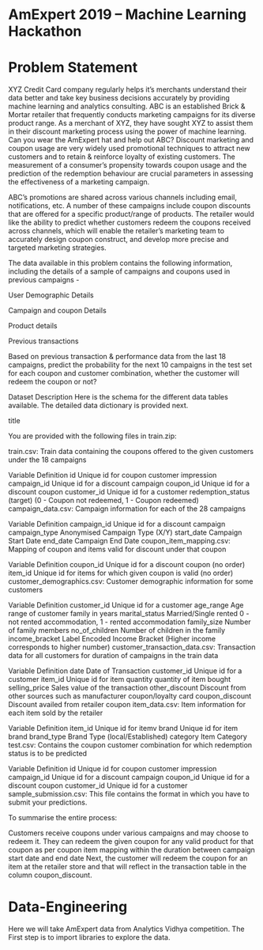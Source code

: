 # AmExpert 2019 – Machine Learning Hackathon
# Problem Statement
XYZ Credit Card company regularly helps it’s merchants understand their data better and take key business decisions accurately by providing machine learning and analytics consulting. ABC is an established Brick & Mortar retailer that frequently conducts marketing campaigns for its diverse product range. As a merchant of XYZ, they have sought XYZ to assist them in their discount marketing process using the power of machine learning. Can you wear the AmExpert hat and help out ABC?
Discount marketing and coupon usage are very widely used promotional techniques to attract new customers and to retain & reinforce loyalty of existing customers. The measurement of a consumer’s propensity towards coupon usage and the prediction of the redemption behaviour are crucial parameters in assessing the effectiveness of a marketing campaign.

ABC’s promotions are shared across various channels including email, notifications, etc. A number of these campaigns include coupon discounts that are offered for a specific product/range of products. The retailer would like the ability to predict whether customers redeem the coupons received across channels, which will enable the retailer’s marketing team to accurately design coupon construct, and develop more precise and targeted marketing strategies.

The data available in this problem contains the following information, including the details of a sample of campaigns and coupons used in previous campaigns -

User Demographic Details

Campaign and coupon Details

Product details

Previous transactions

Based on previous transaction & performance data from the last 18 campaigns, predict the probability for the next 10 campaigns in the test set for each coupon and customer combination, whether the customer will redeem the coupon or not?

Dataset Description
Here is the schema for the different data tables available. The detailed data dictionary is provided next.

title

You are provided with the following files in train.zip:

train.csv: Train data containing the coupons offered to the given customers under the 18 campaigns

Variable	Definition
id	Unique id for coupon customer impression
campaign_id	Unique id for a discount campaign
coupon_id	Unique id for a discount coupon
customer_id	Unique id for a customer
redemption_status	(target) (0 - Coupon not redeemed, 1 - Coupon redeemed)
campaign_data.csv: Campaign information for each of the 28 campaigns

Variable	Definition
campaign_id	Unique id for a discount campaign
campaign_type	Anonymised Campaign Type (X/Y)
start_date	Campaign Start Date
end_date	Campaign End Date
coupon_item_mapping.csv: Mapping of coupon and items valid for discount under that coupon

Variable	Definition
coupon_id	Unique id for a discount coupon (no order)
item_id	Unique id for items for which given coupon is valid (no order)
customer_demographics.csv: Customer demographic information for some customers

Variable	Definition
customer_id	Unique id for a customer
age_range	Age range of customer family in years
marital_status	Married/Single
rented	0 - not rented accommodation, 1 - rented accommodation
family_size	Number of family members
no_of_children	Number of children in the family
income_bracket	Label Encoded Income Bracket (Higher income corresponds to higher number)
customer_transaction_data.csv: Transaction data for all customers for duration of campaigns in the train data

Variable	Definition
date	Date of Transaction
customer_id	Unique id for a customer
item_id	Unique id for item
quantity	quantity of item bought
selling_price	Sales value of the transaction
other_discount	Discount from other sources such as manufacturer coupon/loyalty card
coupon_discount	Discount availed from retailer coupon
item_data.csv: Item information for each item sold by the retailer

Variable	Definition
item_id	Unique id for itemv
brand	Unique id for item brand
brand_type	Brand Type (local/Established)
category	Item Category
test.csv: Contains the coupon customer combination for which redemption status is to be predicted

Variable	Definition
id	Unique id for coupon customer impression
campaign_id	Unique id for a discount campaign
coupon_id	Unique id for a discount coupon
customer_id	Unique id for a customer
sample_submission.csv: This file contains the format in which you have to submit your predictions.

To summarise the entire process:

Customers receive coupons under various campaigns and may choose to redeem it.
They can redeem the given coupon for any valid product for that coupon as per coupon item mapping within the duration between campaign start date and end date
Next, the customer will redeem the coupon for an item at the retailer store and that will reflect in the transaction table in the column coupon_discount.

# Data-Engineering
Here we will take AmExpert data from Analytics Vidhya competition.
The First step is to import libraries to explore the data.

